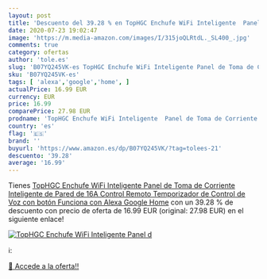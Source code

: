 ```yaml
---
layout: post
title: 'Descuento del 39.28 % en TopHGC Enchufe WiFi Inteligente  Panel d'
date: 2020-07-23 19:02:47
image: 'https://m.media-amazon.com/images/I/315joQLRtdL._SL400_.jpg'
comments: true
category: ofertas
author: 'tole.es'
slug: 'B07YQ245VK-es TopHGC Enchufe WiFi Inteligente Panel de Toma de Corriente...'
sku: 'B07YQ245VK-es'
tags: [ 'alexa','google','home', ]
actualPrice: 16.99 EUR
currency: EUR
price: 16.99
comparePrice: 27.98 EUR
prodname: 'TopHGC Enchufe WiFi Inteligente  Panel de Toma de Corriente Inteligente de Pared de 16A Control Remoto Temporizador de Control de Voz con botón Funciona con Alexa Google Home'
country: 'es'
flag: '🇪🇸'
brand: ''
buyurl: 'https://www.amazon.es/dp/B07YQ245VK/?tag=tolees-21'
descuento: '39.28'
average: '16.99'
---
```


Tienes [TopHGC Enchufe WiFi Inteligente  Panel de Toma de Corriente Inteligente de Pared de 16A Control Remoto Temporizador de Control de Voz con botón Funciona con Alexa Google Home](https://www.amazon.es/dp/B07YQ245VK/?tag=tolees-21) con un 39.28 % de descuento con precio de oferta de 16.99 EUR (original: 27.98 EUR) en el siguiente enlace!

[![TopHGC Enchufe WiFi Inteligente  Panel d](https://m.media-amazon.com/images/I/315joQLRtdL._SL400_.jpg)](https://www.amazon.es/dp/B07YQ245VK/?tag=tolees-21)

ℹ️:


[🛒 Accede a la oferta!!](https://www.amazon.es/dp/B07YQ245VK/?tag=tolees-21)
